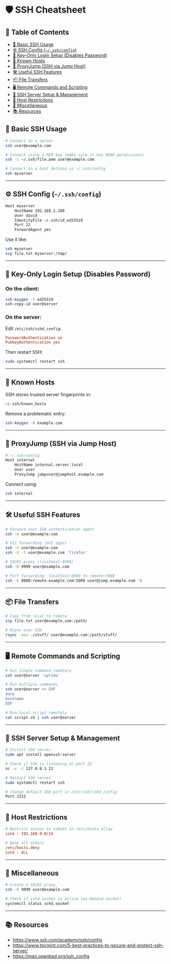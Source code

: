 # 🛡️ SSH Cheatsheet

## 📑 Table of Contents

- [🔧 Basic SSH Usage](#-basic-ssh-usage)
- [⚙️ SSH Config (`~/.ssh/config`)](#️-ssh-config-sshsshconfig)
- [🔐 Key-Only Login Setup (Disables Password)](#-key-only-login-setup-disables-password)
- [🧠 Known Hosts](#-known-hosts)
- [🔀 ProxyJump (SSH via Jump Host)](#-proxyjump-ssh-via-jump-host)
- [🛠 Useful SSH Features](#-useful-ssh-features)
- [📦 File Transfers](#-file-transfers)
- [🖥 Remote Commands and Scripting](#-remote-commands-and-scripting)
- [🧰 SSH Server Setup & Management](#-ssh-server-setup--management)
- [🔐 Host Restrictions](#-host-restrictions)
- [🧪 Miscellaneous](#-miscellaneous)
- [📚 Resources](#-resources)


## 🔧 Basic SSH Usage

```bash
# Connect to a server
ssh user@example.com

# Connect using a PEM key (make sure it has 0600 permissions)
ssh -i ~/.ssh/file.pem user@example.com

# Connect to a host defined in ~/.ssh/config
ssh myserver
```

---

## ⚙️ SSH Config (`~/.ssh/config`)

```bash
Host myserver
    HostName 192.168.1.100
    User david
    IdentityFile ~/.ssh/id_ed25519
    Port 22
    ForwardAgent yes
```

Use it like:

```bash
ssh myserver
scp file.txt myserver:/tmp/
```

---

## 🔐 Key-Only Login Setup (Disables Password)

### On the client:
```bash
ssh-keygen -t ed25519
ssh-copy-id user@server
```

### On the server:
Edit `/etc/ssh/sshd_config`:

```ini
PasswordAuthentication no
PubkeyAuthentication yes
```

Then restart SSH:

```bash
sudo systemctl restart ssh
```

---

## 🧠 Known Hosts

SSH stores trusted server fingerprints in:

```bash
~/.ssh/known_hosts
```

Remove a problematic entry:

```bash
ssh-keygen -R example.com
```

---

## 🔀 ProxyJump (SSH via Jump Host)

```bash
# ~/.ssh/config
Host internal
    HostName internal.server.local
    User user
    ProxyJump jumpuser@jumphost.example.com
```

Connect using:

```bash
ssh internal
```

---

## 🛠 Useful SSH Features

```bash
# Forward your SSH authentication agent
ssh -A user@example.com

# X11 forwarding (GUI apps)
ssh -X user@example.com
ssh -X -t user@example.com 'firefox'

# SOCKS proxy (localhost:9999)
ssh -D 9999 user@example.com

# Port forwarding: localhost:8080 to remote:5000
ssh -L 8080:remote.example.com:5000 user@jump.example.com -N
```

---

## 📦 File Transfers

```bash
# Copy from local to remote
scp file.txt user@example.com:/path/

# Rsync over SSH
rsync -avz ./stuff/ user@example.com:/path/stuff/
```

---

## 🖥 Remote Commands and Scripting

```bash
# Run single command remotely
ssh user@server 'uptime'

# Run multiple commands
ssh user@server << EOF
date
hostname
EOF

# Run local script remotely
cat script.sh | ssh user@server
```

---

## 🧰 SSH Server Setup & Management

```bash
# Install SSH server
sudo apt install openssh-server

# Check if SSH is listening on port 22
nc -v -z 127.0.0.1 22

# Restart SSH server
sudo systemctl restart ssh

# Change default SSH port in /etc/ssh/sshd_config
Port 2222
```

---

## 🔐 Host Restrictions

```ini
# Restrict access to subnet in /etc/hosts.allow
sshd : 192.168.0.0/24

# Deny all others
/etc/hosts.deny
sshd : ALL
```

---

## 🧪 Miscellaneous

```bash
# Create a SOCKS proxy
ssh -D 9999 user@example.com

# Check if sshd.socket is active (on-demand socket)
systemctl status sshd.socket
```

---

## 📚 Resources

- https://www.ssh.com/academy/ssh/config
- https://www.tecmint.com/5-best-practices-to-secure-and-protect-ssh-server/
- https://man.openbsd.org/ssh_config
